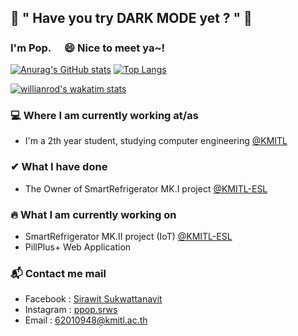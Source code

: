 ## 🌟 " Have you try DARK MODE yet ? " 🌟

### I'm Pop.  <img src="https://raw.githubusercontent.com/MartinHeinz/MartinHeinz/master/wave.gif" width="17.5px">😄 Nice to meet ya~!
[![Anurag's GitHub stats](https://github-readme-stats.vercel.app/api?username=sirawit-suk&show_icons=true&theme=slateorange&hide_border=true)](https://github.com/anuraghazra/github-readme-stats)
[![Top Langs](https://github-readme-stats.vercel.app/api/top-langs/?username=sirawit-suk&layout=compact&theme=slateorange&hide_border=true&langs_count=10)](https://github.com/anuraghazra/github-readme-stats)


[![willianrod's wakatim stats](https://github-readme-stats.vercel.app/api/wakatime?username=Poomipat_kenta420&theme=slateorange&hide_border=true)
](https://wakatime.com/dashboard)

### 💻 Where I am currently working at/as
- I'm a 2th year student, studying computer engineering [@KMITL](https://www.kmitl.ac.th/en)

### ✔ What I have done 
- The Owner of SmartRefrigerator MK.I project [@KMITL-ESL](https://github.com/KMITL-ESL)

### 🔥 What I am currently working on
- SmartRefrigerator MK.II project (IoT) [@KMITL-ESL](https://github.com/KMITL-ESL)
- PillPlus+ Web Application 


### 📬 Contact me mail
- Facebook : [Sirawit Sukwattanavit](https://www.facebook.com/pop.sukwattanavit/) 
- Instagram : [ppop.srws](https://www.instagram.com/ppop.srws/)
- Email : 62010948@kmitl.ac.th


<!-- my fav theme
- monokai 
- slateorange
-->



<!--
**sirawit-suk/sirawit-suk** is a ✨ _special_ ✨ repository because its `README.md` (this file) appears on your GitHub profile.
Here are some ideas to get you started:
- 🔭 I’m currently working on ...
- 🌱 I’m currently learning ...
- 👯 I’m looking to collaborate on ...
- 🤔 I’m looking for help with ...
- 💬 Ask me about ...
- 📫 How to reach me: ...
- 😄 Pronouns: ...
- ⚡ Fun fact: ...
-->
